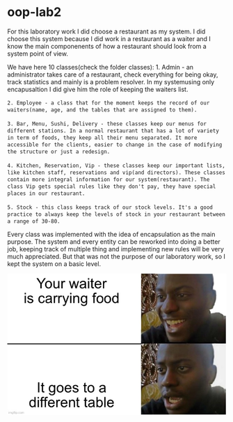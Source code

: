 # oop-lab2

For this laboratory work I did choose a restaurant as my system. I did choose this system because I did work in a restaurant as a waiter and I know the main componenents of how a restaurant should look from a system point of view.

We have here 10 classes(check the folder classes): 1. Admin - an administrator takes care of a restaurant, check everything for being okay, track statistics and mainly is a problem resolver. In my systemusing only encapusaltion I did give him the role of keeping the waiters list.

    2. Employee - a class that for the moment keeps the record of our waiters(name, age, and the tables that are assigned to them).

    3. Bar, Menu, Sushi, Delivery - these classes keep our menus for different stations. In a normal restaurant that has a lot of variety in term of foods, they keep all their menu separated. It more accessible for the clients, easier to change in the case of modifying the structure or just a redesign.

    4. Kitchen, Reservation, Vip - these classes keep our important lists, like kitchen staff, reservations and vip(and directors). These classes contain more integral information for our system(restaurant). The class Vip gets special rules like they don't pay, they have special places in our restaurant.

    5. Stock - this class keeps track of our stock levels. It's a good practice to always keep the levels of stock in your restaurant between a range of 30-80.

Every class was implemented with the idea of encapsulation as the main purpose. The system and every entity can be reworked into doing a better job, keeping track of multiple thing and implementing new rules will be very much appreciated. But that was not the purpose of our laboratory work, so I kept the system on a basic level.

![alt text](./images/unknown.png)
